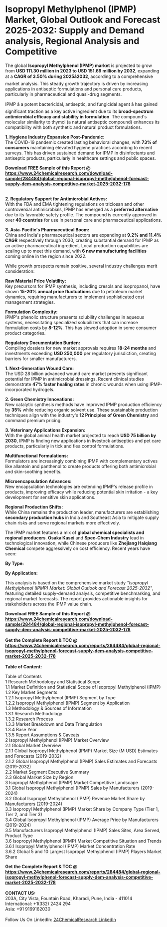 <h1>Isopropyl Methylphenol (IPMP) Market, Global Outlook and Forecast 2025-2032: Supply and Demand analysis, Regional Analysis and Competitive</h1><p>The global <strong>Isopropyl Methylphenol (IPMP) market</strong> is projected to grow from <strong>USD 111.30 million in 2023 to USD 151.69 million by 2032</strong>, expanding at a <strong>CAGR of 3.50% during 2025â2032</strong>, according to a comprehensive market analysis. This steady growth trajectory is driven by increasing applications in antiseptic formulations and personal care products, particularly in pharmaceutical and quasi-drug segments.</p><p>IPMP â a potent bactericidal, antiseptic, and fungicidal agent â has gained significant traction as a key active ingredient due to its <strong>broad-spectrum antimicrobial efficacy and stability in formulation</strong>. The compound's molecular similarity to thymol (a natural antiseptic compound) enhances its compatibility with both synthetic and natural product formulations.</p><p><strong>1. Hygiene Industry Expansion Post-Pandemic:</strong><br>
The COVID-19 pandemic created lasting behavioral changes, with <strong>73% of consumers</strong> maintaining elevated hygiene practices according to recent surveys. This has driven sustained demand for IPMP in disinfectants and antiseptic products, particularly in healthcare settings and public spaces.</p><div><b>Download FREE Sample of this Report @ 
            <a href="https://www.24chemicalresearch.com/download-sample/284484/global-regional-isopropyl-methylphenol-forecast-supply-dem-analysis-competitive-market-2025-2032-178">
            https://www.24chemicalresearch.com/download-sample/284484/global-regional-isopropyl-methylphenol-forecast-supply-dem-analysis-competitive-market-2025-2032-178</a></b></div><br><p><strong>2. Regulatory Support for Antimicrobial Actives:</strong><br>
With the FDA and EMA tightening regulations on triclosan and other controversial antimicrobials, IPMP has emerged as a <strong>preferred alternative</strong> due to its favorable safety profile. The compound is currently approved in over <strong>40 countries</strong> for use in personal care and pharmaceutical applications.</p><p><strong>3. Asia-Pacific's Pharmaceutical Boom:</strong><br>
China and India's pharmaceutical sectors are expanding at <strong>9.2% and 11.4% CAGR</strong> respectively through 2030, creating substantial demand for IPMP as an active pharmaceutical ingredient. Local production capabilities are scaling up to meet this demand, with <strong>6 new manufacturing facilities</strong> coming online in the region since 2022.</p><p>While growth prospects remain positive, several industry challenges merit consideration:</p><p><strong>Raw Material Price Volatility:</strong><br>
	Key precursors for IPMP synthesis, including cresols and isopropanol, have shown <strong>15-20% annual price fluctuations</strong> due to petroleum market dynamics, requiring manufacturers to implement sophisticated cost management strategies.</p><p><strong>Formulation Complexity:</strong><br>
	IPMP's phenolic structure presents solubility challenges in aqueous systems, necessitating specialized solubilizers that can increase formulation costs by <strong>8-12%</strong>. This has slowed adoption in some consumer product categories.</p><p><strong>Regulatory Documentation Burden:</strong><br>
	Compiling dossiers for new market approvals requires <strong>18-24 months</strong> and investments exceeding <strong>USD 250,000</strong> per regulatory jurisdiction, creating barriers for smaller manufacturers.</p><p><strong>1. Next-Generation Wound Care:</strong><br>
The USD 28 billion advanced wound care market presents significant potential for IPMP in antimicrobial dressings. Recent clinical studies demonstrate <strong>47% faster healing rates</strong> in chronic wounds when using IPMP-incorporated hydrogels.</p><p><strong>2. Green Chemistry Innovations:</strong><br>
New catalytic synthesis methods have improved IPMP production efficiency by <strong>35%</strong> while reducing organic solvent use. These sustainable production techniques align with the industry's <strong>12 Principles of Green Chemistry</strong> and command premium pricing.</p><p><strong>3. Veterinary Applications Expansion:</strong><br>
With the global animal health market projected to reach <strong>USD 75 billion by 2030</strong>, IPMP is finding new applications in livestock antiseptics and pet care products, particularly in tick and flea control formulations.</p><p><strong>Multifunctional Formulations:</strong><br>
	Formulators are increasingly combining IPMP with complementary actives like allantoin and panthenol to create products offering both antimicrobial and skin-soothing benefits.</p><p><strong>Microencapsulation Advances:</strong><br>
	New encapsulation technologies are extending IPMP's release profile in products, improving efficacy while reducing potential skin irritation - a key development for sensitive skin applications.</p><p><strong>Regional Production Shifts:</strong><br>
	While China remains the production leader, manufacturers are establishing <strong>secondary production hubs</strong> in India and Southeast Asia to mitigate supply chain risks and serve regional markets more effectively.</p><p>The IPMP market features a mix of <strong>global chemical specialists and regional producers</strong>. <strong>Osaka Kasei</strong> and <strong>Spec-Chem Industry</strong> lead in technological innovation, while Chinese producers like <strong>Zhejiang Haiqiang Chemical</strong> compete aggressively on cost efficiency. Recent years have seen:</p><p><strong>By Type:</strong></p><p><strong>By Application:</strong></p><p>This analysis is based on the comprehensive market study <em>"Isopropyl Methylphenol (IPMP) Market: Global Outlook and Forecast 2025-2032"</em>, featuring detailed supply-demand analysis, competitive benchmarking, and regional market forecasts. The report provides actionable insights for stakeholders across the IPMP value chain.</p><div><b>Download FREE Sample of this Report @ 
            <a href="https://www.24chemicalresearch.com/download-sample/284484/global-regional-isopropyl-methylphenol-forecast-supply-dem-analysis-competitive-market-2025-2032-178">
            https://www.24chemicalresearch.com/download-sample/284484/global-regional-isopropyl-methylphenol-forecast-supply-dem-analysis-competitive-market-2025-2032-178</a></b></div><br><div><b>Get the Complete Report & TOC @ 
            <a href="https://www.24chemicalresearch.com/reports/284484/global-regional-isopropyl-methylphenol-forecast-supply-dem-analysis-competitive-market-2025-2032-178">
            https://www.24chemicalresearch.com/reports/284484/global-regional-isopropyl-methylphenol-forecast-supply-dem-analysis-competitive-market-2025-2032-178</a></b></div><br>
            <b>Table of Content:</b><p>Table of Contents<br />
1 Research Methodology and Statistical Scope<br />
1.1 Market Definition and Statistical Scope of Isopropyl Methylphenol (IPMP)<br />
1.2 Key Market Segments<br />
1.2.1 Isopropyl Methylphenol (IPMP) Segment by Type<br />
1.2.2 Isopropyl Methylphenol (IPMP) Segment by Application<br />
1.3 Methodology & Sources of Information<br />
1.3.1 Research Methodology<br />
1.3.2 Research Process<br />
1.3.3 Market Breakdown and Data Triangulation<br />
1.3.4 Base Year<br />
1.3.5 Report Assumptions & Caveats<br />
2 Isopropyl Methylphenol (IPMP) Market Overview<br />
2.1 Global Market Overview<br />
2.1.1 Global Isopropyl Methylphenol (IPMP) Market Size (M USD) Estimates and Forecasts (2019-2032)<br />
2.1.2 Global Isopropyl Methylphenol (IPMP) Sales Estimates and Forecasts (2019-2032)<br />
2.2 Market Segment Executive Summary<br />
2.3 Global Market Size by Region<br />
3 Isopropyl Methylphenol (IPMP) Market Competitive Landscape<br />
3.1 Global Isopropyl Methylphenol (IPMP) Sales by Manufacturers (2019-2024)<br />
3.2 Global Isopropyl Methylphenol (IPMP) Revenue Market Share by Manufacturers (2019-2024)<br />
3.3 Isopropyl Methylphenol (IPMP) Market Share by Company Type (Tier 1, Tier 2, and Tier 3)<br />
3.4 Global Isopropyl Methylphenol (IPMP) Average Price by Manufacturers (2019-2024)<br />
3.5 Manufacturers Isopropyl Methylphenol (IPMP) Sales Sites, Area Served, Product Type<br />
3.6 Isopropyl Methylphenol (IPMP) Market Competitive Situation and Trends<br />
3.6.1 Isopropyl Methylphenol (IPMP) Market Concentration Rate<br />
3.6.2 Global 5 and 10 Largest Isopropyl Methylphenol (IPMP) Players Market Share </p><div><b>Get the Complete Report & TOC @ 
            <a href="https://www.24chemicalresearch.com/reports/284484/global-regional-isopropyl-methylphenol-forecast-supply-dem-analysis-competitive-market-2025-2032-178">
            https://www.24chemicalresearch.com/reports/284484/global-regional-isopropyl-methylphenol-forecast-supply-dem-analysis-competitive-market-2025-2032-178</a></b></div><br><b>CONTACT US:</b><br>
            203A, City Vista, Fountain Road, Kharadi, Pune, India - 411014<br>
            International: +1(332) 2424 294<br>
            Asia: +91 9169162030 <br><br>
            Follow Us On LinkedIn: <a href="https://www.linkedin.com/company/24chemicalresearch/">24ChemicalResearch LinkedIn</a>